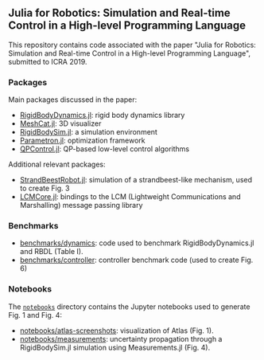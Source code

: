 ## Julia for Robotics: Simulation and Real-time Control in a High-level Programming Language

This repository contains code associated with the paper "Julia for Robotics: Simulation and Real-time Control in a High-level Programming Language", submitted to ICRA 2019.

### Packages

Main packages discussed in the paper:

* [RigidBodyDynamics.jl](https://github.com/JuliaRobotics/RigidBodyDynamics.jl): rigid body dynamics library
* [MeshCat.jl](https://github.com/rdeits/MeshCat.jl): 3D visualizer
* [RigidBodySim.jl](https://github.com/JuliaRobotics/RigidBodySim.jl): a simulation environment
* [Parametron.jl](https://github.com/tkoolen/Parametron.jl): optimization framework
* [QPControl.jl](https://github.com/tkoolen/QPControl.jl): QP-based low-level control algorithms

Additional relevant packages:

* [StrandBeestRobot.jl](https://github.com/rdeits/StrandbeestRobot.jl): simulation of a strandbeest-like mechanism, used to create Fig. 3
* [LCMCore.jl](https://github.com/JuliaRobotics/LCMCore.jl): bindings to the LCM (Lightweight Communications and Marshalling) message passing library

### Benchmarks

* [benchmarks/dynamics](https://github.com/tkoolen/julia-robotics-paper-code/tree/master/benchmarks/dynamics): code used to benchmark RigidBodyDynamics.jl and RBDL (Table I).
* [benchmarks/controller](https://github.com/tkoolen/julia-robotics-paper-code/tree/master/benchmarks/controller): controller benchmark code (used to create Fig. 6)

### Notebooks

The [`notebooks`](https://github.com/tkoolen/julia-robotics-paper-code/tree/master/notebooks) directory contains the Jupyter notebooks used to generate Fig. 1 and Fig. 4:

* [notebooks/atlas-screenshots](https://github.com/tkoolen/julia-robotics-paper-code/tree/master/notebooks/atlas-screenshots): visualization of Atlas (Fig. 1).
* [notebooks/measurements](https://github.com/tkoolen/julia-robotics-paper-code/tree/master/notebooks/measurements): uncertainty propagation through a RigidBodySim.jl simulation using Measurements.jl (Fig. 4).


